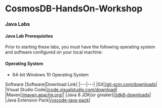 # CosmosDB-HandsOn-Workshop

### Java Labs

#### Java Lab Prerequisites
Prior to starting these labs, you must have the following operating system and software configured on your local machine:

#### Operating System
- 64-bit Windows 10 Operating System

Software
|Software|Download Link|
|---|---|
|Git|[/git-scm.com/downloads](https://git-scm.com/downloads)|
|Visual Studio Code|[/code.visualstudio.com/download](https://go.microsoft.com/fwlink/?Linkid=852157)|
|Maven|[/maven.apache.org/](https://maven.apache.org/)|
|Java 8 JDK(or greater)|[/jdk8-downloads](https://www.oracle.com/technetwork/java/javase/downloads/jdk8-downloads-2133151.html)|
|Java Extension Pack|[/vscode-java-pack](https://marketplace.visualstudio.com/items?itemName=vscjava.vscode-java-pack)|

